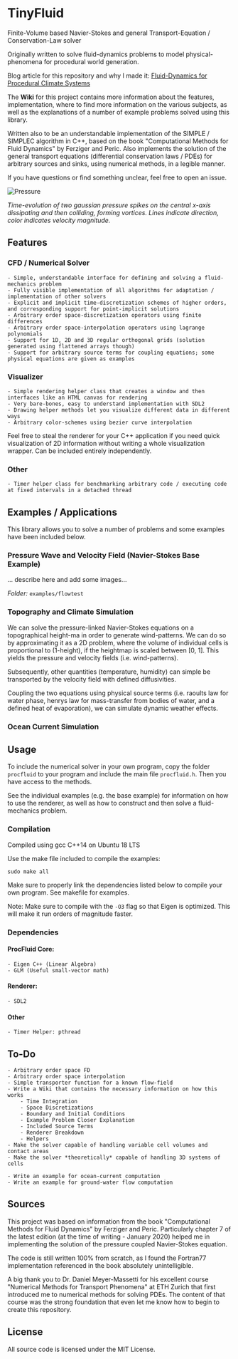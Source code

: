 # TinyFluid
Finite-Volume based Navier-Stokes and general Transport-Equation / Conservation-Law solver

Originally written to solve fluid-dynamics problems to model physical-phenomena for procedural world generation.

Blog article for this repository and why I made it: [Fluid-Dynamics for Procedural Climate Systems](weigert.vsos.ethz.ch)

The **Wiki** for this project contains more information about the features, implementation, where to find more information on the various subjects, as well as the explanations of a number of example problems solved using this library.

Written also to be an understandable implementation of the SIMPLE / SIMPLEC algorithm in C++, based on the book "Computational Methods for Fluid Dynamics" by Ferziger and Peric. Also implements the solution of the general transport equations (differential conservation laws / PDEs) for arbitrary sources and sinks, using numerical methods, in a legible manner.

If you have questions or find something unclear, feel free to open an issue.

![Pressure](https://github.com/weigert/ProcFluid/blob/master/screenshots/pressure.png)

*Time-evolution of two gaussian pressure spikes on the central x-axis dissipating and then colliding, forming vortices. Lines indicate direction, color indicates velocity magnitude.*


## Features
### CFD / Numerical Solver
    - Simple, understandable interface for defining and solving a fluid-mechanics problem
    - Fully visible implementation of all algorithms for adaptation / implementation of other solvers
    - Explicit and implicit time-discretization schemes of higher orders, and corresponding support for point-implicit solutions
    - Arbitrary order space-discretization operators using finite differences
    - Arbitrary order space-interpolation operators using lagrange polynomials
    - Support for 1D, 2D and 3D regular orthogonal grids (solution generated using flattened arrays though)
    - Support for arbitrary source terms for coupling equations; some physical equations are given as examples

### Visualizer
    - Simple rendering helper class that creates a window and then interfaces like an HTML canvas for rendering
    - Very bare-bones, easy to understand implementation with SDL2
    - Drawing helper methods let you visualize different data in different ways
    - Arbitrary color-schemes using bezier curve interpolation

Feel free to steal the renderer for your C++ application if you need quick visualization of 2D information without writing a whole visualization wrapper. Can be included entirely independently.

### Other
    - Timer helper class for benchmarking arbitrary code / executing code at fixed intervals in a detached thread

## Examples / Applications
This library allows you to solve a number of problems and some examples have been included below.

### Pressure Wave and Velocity Field (Navier-Stokes Base Example)
... describe here and add some images...

*Folder:* `examples/flowtest`

### Topography and Climate Simulation
We can solve the pressure-linked Navier-Stokes equations on a topographical height-ma in order to generate wind-patterns. We can do so by approximating it as a 2D problem, where the volume of individual cells is proportional to (1-height), if the heightmap is scaled between \[0, 1\]. This yields the pressure and velocity fields (i.e. wind-patterns).

Subsequently, other quantities (temperature, humidity) can simple be transported by the velocity field with defined diffusivities.

Coupling the two equations using physical source terms (i.e. raoults law for water phase, henrys law for mass-transfer from bodies of water, and a defined heat of evaporation), we can simulate dynamic weather effects.

### Ocean Current Simulation

## Usage
To include the numerical solver in your own program, copy the folder `procfluid` to your program and include the main file `procfluid.h`. Then you have access to the methods.

See the individual examples (e.g. the base example) for information on how to use the renderer, as well as how to construct and then solve a fluid-mechanics problem.

### Compilation

Compiled using gcc C++14 on Ubuntu 18 LTS

Use the make file included to compile the examples:

    sudo make all

Make sure to properly link the dependencies listed below to compile your own program. See makefile for examples.

Note: Make sure to compile with the `-O3` flag so that Eigen is optimized. This will make it run orders of magnitude faster.

### Dependencies

#### ProcFluid Core:
    - Eigen C++ (Linear Algebra)
    - GLM (Useful small-vector math)

#### Renderer:
    - SDL2

#### Other
    - Timer Helper: pthread

## To-Do
    - Arbitrary order space FD
    - Arbitrary order space interpolation
    - Simple transporter function for a known flow-field
    - Write a Wiki that contains the necessary information on how this works
        - Time Integration
        - Space Discretizations
        - Boundary and Initial Conditions
        - Example Problem Closer Explanation
        - Included Source Terms
        - Renderer Breakdown
        - Helpers
    - Make the solver capable of handling variable cell volumes and contact areas
    - Make the solver *theoretically* capable of handling 3D systems of cells

    - Write an example for ocean-current computation
    - Write an example for ground-water flow computation

## Sources
This project was based on information from the book "Computational Methods for Fluid Dynamics" by Ferziger and Peric. Particularly chapter 7 of the latest edition (at the time of writing - January 2020) helped me in implementing the solution of the pressure coupled Navier-Stokes equation.

The code is still written 100% from scratch, as I found the Fortran77 implementation referenced in the book absolutely unintelligible.

A big thank you to Dr. Daniel Meyer-Massetti for his excellent course "Numerical Methods for Transport Phenomena" at ETH Zurich that first introduced me to numerical methods for solving PDEs. The content of that course was the strong foundation that even let me know how to begin to create this repository.

## License
All source code is licensed under the MIT License.
